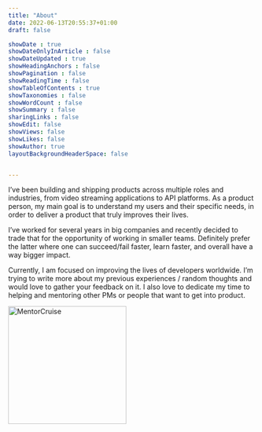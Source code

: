 ```yaml
---
title: "About"
date: 2022-06-13T20:55:37+01:00
draft: false

showDate : true
showDateOnlyInArticle : false
showDateUpdated : true
showHeadingAnchors : false
showPagination : false
showReadingTime : false
showTableOfContents : true
showTaxonomies : false 
showWordCount : false
showSummary : false
sharingLinks : false
showEdit: false
showViews: false
showLikes: false
showAuthor: true
layoutBackgroundHeaderSpace: false


---
```


I’ve been building and shipping products across multiple roles and industries, from video streaming applications to API platforms. As a product person, my main goal is to understand my users and their specific needs, in order to deliver a product that truly improves their lives.

I’ve worked for several years in big companies and recently decided to trade that for the opportunity of working in smaller teams. Definitely prefer the latter where one can succeed/fail faster, learn faster, and overall have a way bigger impact.

Currently, I am focused on improving the lives of developers worldwide. I’m trying to write more about my previous experiences / random thoughts and would love to gather your feedback on it. I also love to dedicate my time to helping and mentoring other PMs or people that want to get into product.

<a target="_blank" href="https://mentorcruise.com/mentor/nunocorao/"> <img class="nozoom" src="https://cdn.mentorcruise.com/img/banner/sky-sm.svg" width="240" alt="MentorCruise"> </a>